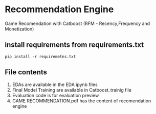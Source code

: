 # Recommendation Engine
Game Recomendation with Catboost (RFM - Recency,Frequency and Monetization)

## install requirements from requirements.txt
    pip install -r requiremetns.txt

## File contents
1. EDAs are available in the EDA ipynb files 
3. Final Model Training are available in Catboost_trainig file
3. Evaluation code is for evaluation preview 
4. GAME RECOMMENDATION.pdf has the content of recomendation engine